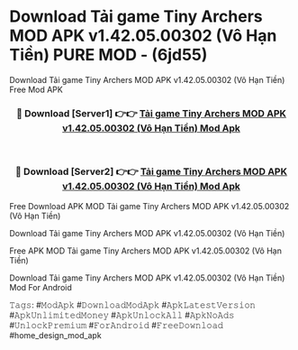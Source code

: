 # Download Tải game Tiny Archers MOD APK v1.42.05.00302 (Vô Hạn Tiền) PURE MOD - (6jd55)
Download Tải game Tiny Archers MOD APK v1.42.05.00302 (Vô Hạn Tiền) Free Mod APK

<div align="center">
<h3>🔴 Download [Server1] 👉👉 <a href="https://apk-comot.site?title=Tải_game_Tiny_Archers_MOD_APK_v1.42.05.00302_(Vô_Hạn_Tiền)">Tải game Tiny Archers MOD APK v1.42.05.00302 (Vô Hạn Tiền) Mod Apk</a></h3><br>

<h3>🔴 Download [Server2] 👉👉 <a href="https://apk-comot.site?title=Tải_game_Tiny_Archers_MOD_APK_v1.42.05.00302_(Vô_Hạn_Tiền)">Tải game Tiny Archers MOD APK v1.42.05.00302 (Vô Hạn Tiền) Mod Apk</a></h3>
</div>


Free Download APK MOD Tải game Tiny Archers MOD APK v1.42.05.00302 (Vô Hạn Tiền)

Download Tải game Tiny Archers MOD APK v1.42.05.00302 (Vô Hạn Tiền) 

Free APK MOD Tải game Tiny Archers MOD APK v1.42.05.00302 (Vô Hạn Tiền) 

Download Tải game Tiny Archers MOD APK v1.42.05.00302 (Vô Hạn Tiền) Mod For Android

𝚃𝚊𝚐𝚜: #𝙼𝚘𝚍𝙰𝚙𝚔 #𝙳𝚘𝚠𝚗𝚕𝚘𝚊𝚍𝙼𝚘𝚍𝙰𝚙𝚔 #𝙰𝚙𝚔𝙻𝚊𝚝𝚎𝚜𝚝𝚅𝚎𝚛𝚜𝚒𝚘𝚗 #𝙰𝚙𝚔𝚄𝚗𝚕𝚒𝚖𝚒𝚝𝚎𝚍𝙼𝚘𝚗𝚎𝚢 #𝙰𝚙𝚔𝚄𝚗𝚕𝚘𝚌𝚔𝙰𝚕𝚕 #𝙰𝚙𝚔𝙽𝚘𝙰𝚍𝚜 #𝚄𝚗𝚕𝚘𝚌𝚔𝙿𝚛𝚎𝚖𝚒𝚞𝚖 #𝙵𝚘𝚛𝙰𝚗𝚍𝚛𝚘𝚒𝚍 #𝙵𝚛𝚎𝚎𝙳𝚘𝚠𝚗𝚕𝚘𝚊𝚍 #home_design_mod_apk